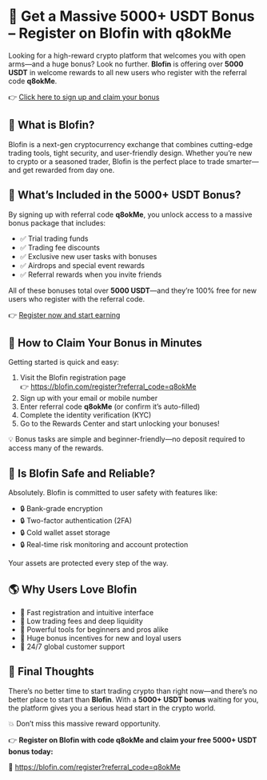 <h1>🎁 Get a Massive 5000+ USDT Bonus – Register on Blofin with <strong>q8okMe</strong></h1>

  <p>Looking for a high-reward crypto platform that welcomes you with open arms—and a huge bonus? Look no further. <strong>Blofin</strong> is offering over <strong>5000 USDT</strong> in welcome rewards to all new users who register with the referral code <strong>q8okMe</strong>.</p>

  <p>👉 <a href="https://blofin.com/register?referral_code=q8okMe" target="_blank">Click here to sign up and claim your bonus</a></p>

  

  <h2>🚀 What is Blofin?</h2>
  <p>Blofin is a next-gen cryptocurrency exchange that combines cutting-edge trading tools, tight security, and user-friendly design. Whether you’re new to crypto or a seasoned trader, Blofin is the perfect place to trade smarter—and get rewarded from day one.</p>



  <h2>🎉 What’s Included in the 5000+ USDT Bonus?</h2>
  <p>By signing up with referral code <strong>q8okMe</strong>, you unlock access to a massive bonus package that includes:</p>
  <ul>
    <li>✅ Trial trading funds</li>
    <li>✅ Trading fee discounts</li>
    <li>✅ Exclusive new user tasks with bonuses</li>
    <li>✅ Airdrops and special event rewards</li>
    <li>✅ Referral rewards when you invite friends</li>
  </ul>
  <p>All of these bonuses total over <strong>5000 USDT</strong>—and they’re 100% free for new users who register with the referral code.</p>
  <p>👉 <a href="https://blofin.com/register?referral_code=q8okMe" target="_blank">Register now and start earning</a></p>

  

  <h2>📝 How to Claim Your Bonus in Minutes</h2>
  <p>Getting started is quick and easy:</p>
  <ol>
    <li>Visit the Blofin registration page<br>
    👉 <a href="https://blofin.com/register?referral_code=q8okMe" target="_blank">https://blofin.com/register?referral_code=q8okMe</a></li>
    <li>Sign up with your email or mobile number</li>
    <li>Enter referral code <strong>q8okMe</strong> (or confirm it’s auto-filled)</li>
    <li>Complete the identity verification (KYC)</li>
    <li>Go to the Rewards Center and start unlocking your bonuses!</li>
  </ol>
  <p>💡 Bonus tasks are simple and beginner-friendly—no deposit required to access many of the rewards.</p>

  

  <h2>🔐 Is Blofin Safe and Reliable?</h2>
  <p>Absolutely. Blofin is committed to user safety with features like:</p>
  <ul>
    <li>🔒 Bank-grade encryption</li>
    <li>🔒 Two-factor authentication (2FA)</li>
    <li>🔒 Cold wallet asset storage</li>
    <li>🔒 Real-time risk monitoring and account protection</li>
  </ul>
  <p>Your assets are protected every step of the way.</p>

  

  <h2>🌎 Why Users Love Blofin</h2>
  <ul>
    <li>🌟 Fast registration and intuitive interface</li>
    <li>🌟 Low trading fees and deep liquidity</li>
    <li>🌟 Powerful tools for beginners and pros alike</li>
    <li>🌟 Huge bonus incentives for new and loyal users</li>
    <li>🌟 24/7 global customer support</li>
  </ul>



  <h2>🏁 Final Thoughts</h2>
  <p>There’s no better time to start trading crypto than right now—and there’s no better place to start than <strong>Blofin</strong>. With a <strong>5000+ USDT bonus</strong> waiting for you, the platform gives you a serious head start in the crypto world.</p>

  <p>💥 Don’t miss this massive reward opportunity.</p>
  <p>👉 <strong>Register on Blofin with code q8okMe and claim your free 5000+ USDT bonus today:</strong></p>
  <p>🔗 <a href="https://blofin.com/register?referral_code=q8okMe" target="_blank">https://blofin.com/register?referral_code=q8okMe</a></p>

</body>
</html>
